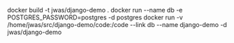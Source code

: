 docker build -t jwas/django-demo .
docker run --name db -e POSTGRES_PASSWORD=postgres -d postgres
docker run -v /home/jwas/src/django-demo/code:/code --link db --name django-demo -d jwas/django-demo
